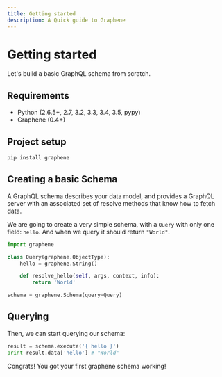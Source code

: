 ```yaml
---
title: Getting started
description: A Quick guide to Graphene
---
```


# Getting started

Let's build a basic GraphQL schema from scratch.


## Requirements

- Python (2.6.5+, 2.7, 3.2, 3.3, 3.4, 3.5, pypy)
- Graphene (0.4+)


## Project setup

```bash
pip install graphene
```

## Creating a basic Schema

A GraphQL schema describes your data model, and provides a GraphQL server with an associated set of resolve methods that know how to fetch data.

We are going to create a very simple schema, with a `Query` with only one field: `hello`. And when we query it should return `"World"`.


```python
import graphene

class Query(graphene.ObjectType):
    hello = graphene.String()

    def resolve_hello(self, args, context, info):
        return 'World'

schema = graphene.Schema(query=Query)
```


## Querying

Then, we can start querying our schema:

```python
result = schema.execute('{ hello }')
print result.data['hello'] # "World"
```

Congrats! You got your first graphene schema working!
